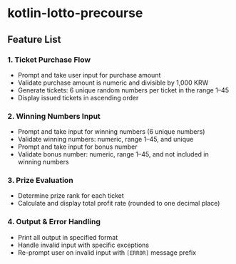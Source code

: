 # kotlin-lotto-precourse
## Feature List
### 1. Ticket Purchase Flow
- Prompt and take user input for purchase amount
- Validate purchase amount is numeric and divisible by 1,000 KRW
- Generate tickets: 6 unique random numbers per ticket in the range 1–45
- Display issued tickets in ascending order
### 2. Winning Numbers Input
- Prompt and take input for winning numbers (6 unique numbers)
- Validate winning numbers: numeric, range 1–45, and unique
- Prompt and take input for bonus number
- Validate bonus number: numeric, range 1–45, and not included in winning numbers
### 3. Prize Evaluation
- Determine prize rank for each ticket
- Calculate and display total profit rate (rounded to one decimal place)
### 4. Output & Error Handling
- Print all output in specified format
- Handle invalid input with specific exceptions
- Re-prompt user on invalid input with `[ERROR]` message prefix